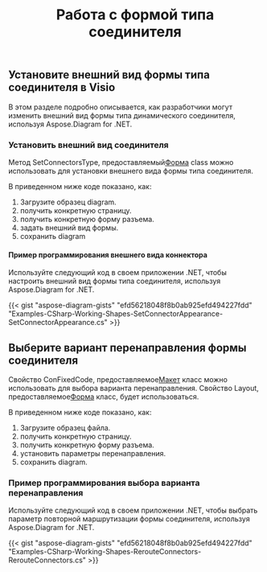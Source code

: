 ﻿---
title: Работа с формой типа соединителя
type: docs
weight: 70
url: /ru/net/working-with-connector-type-shape/
description: В этом разделе объясняется, как настроить внешний вид соединителя с помощью Aspose.Diagram.
---
## **Установите внешний вид формы типа соединителя в Visio**
В этом разделе подробно описывается, как разработчики могут изменить внешний вид формы типа динамического соединителя, используя Aspose.Diagram for .NET.
### **Установить внешний вид соединителя**
 Метод SetConnectorsType, предоставляемый[Форма](http://www.aspose.com/api/net/diagram/aspose.diagram/shape) class можно использовать для установки внешнего вида формы типа соединителя.

В приведенном ниже коде показано, как:

1. Загрузите образец diagram.
1. получить конкретную страницу.
1. получить конкретную форму разъема.
1. задать внешний вид формы.
1. сохранить diagram
#### **Пример программирования внешнего вида коннектора**
Используйте следующий код в своем приложении .NET, чтобы настроить внешний вид формы типа соединителя, используя Aspose.Diagram for .NET.

{{< gist "aspose-diagram-gists" "efd56218048f8b0ab925efd494227fdd" "Examples-CSharp-Working-Shapes-SetConnectorAppearance-SetConnectorAppearance.cs" >}}
## **Выберите вариант перенаправления формы соединителя**
 Свойство ConFixedCode, предоставляемое[Макет](http://www.aspose.com/api/net/diagram/aspose.diagram/layout) класс можно использовать для выбора варианта перенаправления. Свойство Layout, предоставляемое[Форма](http://www.aspose.com/api/net/diagram/aspose.diagram/shape) класс, будет использоваться.

В приведенном ниже коде показано, как:

1. Загрузите образец файла.
1. получить конкретную страницу.
1. получить конкретную форму разъема.
1. установить параметры перенаправления.
1. сохранить diagram.
### **Пример программирования выбора варианта перенаправления**
Используйте следующий код в своем приложении .NET, чтобы выбрать параметр повторной маршрутизации формы соединителя, используя Aspose.Diagram for .NET.

{{< gist "aspose-diagram-gists" "efd56218048f8b0ab925efd494227fdd" "Examples-CSharp-Working-Shapes-RerouteConnectors-RerouteConnectors.cs" >}}
